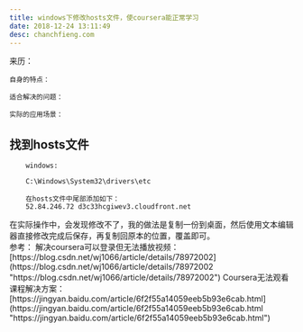 ```yaml
---
title: windows下修改hosts文件，使coursera能正常学习
date: 2018-12-24 13:11:49
desc: chanchfieng.com
---
```


<div class="tip">
	来历：
				
	自身的特点：
		
	适合解决的问题：
		
	实际的应用场景：
		
</div>


## 找到hosts文件 ##

```
	windows:

	C:\Windows\System32\drivers\etc

	在hosts文件中尾部添加如下：
	52.84.246.72 d3c33hcgiwev3.cloudfront.net

```

<div class="tip">
	在实际操作中，会发现修改不了，我的做法是复制一份到桌面，然后使用文本编辑器直接修改完成后保存，再复制回原本的位置，覆盖即可。		
</div>

<div class="tip">
	参考：
	解决coursera可以登录但无法播放视频：[https://blog.csdn.net/wj1066/article/details/78972002](https://blog.csdn.net/wj1066/article/details/78972002 "https://blog.csdn.net/wj1066/article/details/78972002")
	Coursera无法观看课程解决方案：[https://jingyan.baidu.com/article/6f2f55a14059eeb5b93e6cab.html](https://jingyan.baidu.com/article/6f2f55a14059eeb5b93e6cab.html "https://jingyan.baidu.com/article/6f2f55a14059eeb5b93e6cab.html")
		
</div>